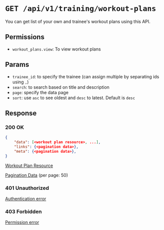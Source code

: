 # `GET /api/v1/training/workout-plans`
You can get list of your own and trainee's workout plans using this API.


## Permissions

- `workout_plans.view`: To view workout plans

## Params

- `trainee_id`: to specify the trainee (can assign multiple by separating ids using `,`)
- `search`: to search based on title and description
- `page`: specify the data page
- `sort`: use `asc` to see oldest and `desc` to latest. Default is `desc`

## Response

### 200 OK

```json
{
    "data": [<workout plan resource>, ...],
    "links": {<pagination data>},
    "meta": {<pagination data>},
}
```

[Workout Plan Resource](workout_plan_resource.md)

[Pagination Data](../../_globals/pagination-data.md) (per page: 50)

### 401 Unauthorized
[Authentication error](../../_globals/authentication-errors.md)

### 403 Forbidden
[Permission error](../../_globals/permission-errors.md)
